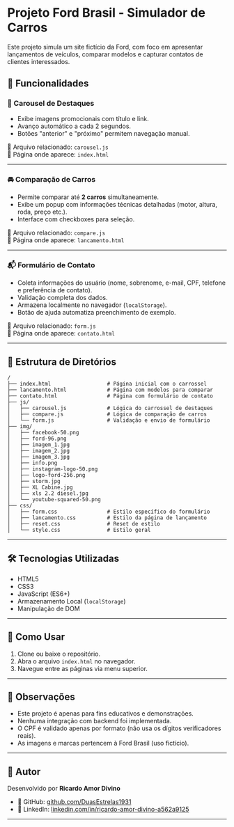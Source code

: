 # Projeto Ford Brasil - Simulador de Carros

Este projeto simula um site fictício da Ford, com foco em apresentar lançamentos de veículos, comparar modelos e capturar contatos de clientes interessados.

## 🧩 Funcionalidades

### 🔄 Carousel de Destaques
- Exibe imagens promocionais com título e link.
- Avanço automático a cada 2 segundos.
- Botões "anterior" e "próximo" permitem navegação manual.

📄 Arquivo relacionado: `carousel.js`  
📍 Página onde aparece: `index.html`

---

### 🚘 Comparação de Carros
- Permite comparar até **2 carros** simultaneamente.
- Exibe um popup com informações técnicas detalhadas (motor, altura, roda, preço etc.).
- Interface com checkboxes para seleção.

📄 Arquivo relacionado: `compare.js`  
📍 Página onde aparece: `lancamento.html`

---

### 📬 Formulário de Contato
- Coleta informações do usuário (nome, sobrenome, e-mail, CPF, telefone e preferência de contato).
- Validação completa dos dados.
- Armazena localmente no navegador (`localStorage`).
- Botão de ajuda automatiza preenchimento de exemplo.

📄 Arquivo relacionado: `form.js`  
📍 Página onde aparece: `contato.html`

---

## 📁 Estrutura de Diretórios

```text
/
├── index.html                  # Página inicial com o carrossel
├── lancamento.html             # Página com modelos para comparar
├── contato.html                # Página com formulário de contato
├── js/
│   ├── carousel.js             # Lógica do carrossel de destaques
│   ├── compare.js              # Lógica de comparação de carros
│   └── form.js                 # Validação e envio de formulário
├── img/
│   ├── facebook-50.png
│   ├── ford-96.png
│   ├── imagem_1.jpg
│   ├── imagem_2.jpg
│   ├── imagem_3.jpg
│   ├── info.png
│   ├── instagram-logo-50.png
│   ├── logo-ford-256.png
│   ├── storm.jpg
│   ├── XL Cabine.jpg
│   ├── xls 2.2 diesel.jpg
│   └── youtube-squared-50.png
├── css/
│   ├── form.css                # Estilo específico do formulário
│   ├── lancamento.css          # Estilo da página de lançamento
│   ├── reset.css               # Reset de estilo
│   └── style.css               # Estilo geral

```
---

## 🛠️ Tecnologias Utilizadas

- HTML5
- CSS3
- JavaScript (ES6+)
- Armazenamento Local (`localStorage`)
- Manipulação de DOM

---

## 🚀 Como Usar

1. Clone ou baixe o repositório.
2. Abra o arquivo `index.html` no navegador.
3. Navegue entre as páginas via menu superior.

---

## 📌 Observações

- Este projeto é apenas para fins educativos e demonstrações.
- Nenhuma integração com backend foi implementada.
- O CPF é validado apenas por formato (não usa os dígitos verificadores reais).
- As imagens e marcas pertencem à Ford Brasil (uso fictício).

---

## 👤 Autor

Desenvolvido por **Ricardo Amor Divino**  
- 🔗 GitHub: [github.com/DuasEstrelas1931](https://github.com/DuasEstrelas1931)  
- 🔗 LinkedIn: [linkedin.com/in/ricardo-amor-divino-a562a9125](https://www.linkedin.com/in/ricardo-amor-divino-a562a9125)

---


